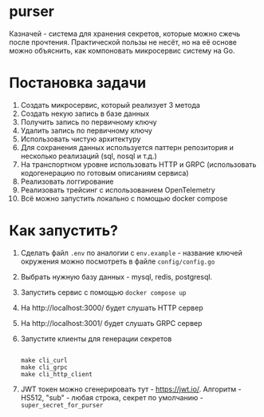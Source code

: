 # purser
Казначей - система для хранения секретов, которые можно сжечь после прочтения.
Практической пользы не несёт, но на её основе можно объяснить,
как компоновать микросервис систему на Go.

Постановка задачи
=============================

1. Создать микросервис, который реализует 3 метода
2. Создать некую запись в базе данных
3. Получить запись по первичному ключу
4. Удалить запись по первичному ключу
5. Использовать чистую архитектуру
6. Для сохранения данных используется паттерн репозитория и несколько реализаций (sql, nosql и т.д.)
7. На транспортном уровне использовать HTTP и GRPC (использовать кодогенерацию по готовым описаниям сервиса)
8. Реализовать логгирование
9. Реализовать трейсинг с использованием OpenTelemetry
10. Всё можно запустить локально с помощью docker compose 

Как запустить?
==============================

1. Сделать файл `.env` по аналогии с `env.example` - название ключей окружения можно посмотреть в файле `config/config.go`
2. Выбрать нужную базу данных - mysql, redis, postgresql.
3. Запустить сервис с помощью `docker compose up`
4. На http://localhost:3000/ будет слушать HTTP сервер
5. На http://localhost:3001/ будет слушать GRPC сервер
6. Запустите клиенты для генерации секретов 

    ```shell
    
    make cli_curl         
    make cli_grpc         
    make cli_http_client 
    
    ```

7. JWT токен можно сгенерировать тут - https://jwt.io/. Алгоритм - HS512, "sub" - любая строка, секрет по умолчанию - 
   `super_secret_for_purser`
